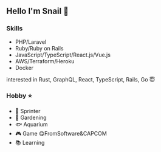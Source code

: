 ## Hello I'm Snail 🐚

### Skills 
- PHP/Laravel
- Ruby/Ruby on Rails
- JavaScript/TypeScript/React.js/Vue.js
- AWS/Terraform/Heroku
- Docker

interested in Rust, GraphQL, React, TypeScript, Rails, Go 😇

### Hobby ⭐
- 🏃 Sprinter 
- 🍅 Gardening 
- 🐟 Aquarium 
- 🎮 Game    😋FromSoftware&CAPCOM
- 📚 Learning 
